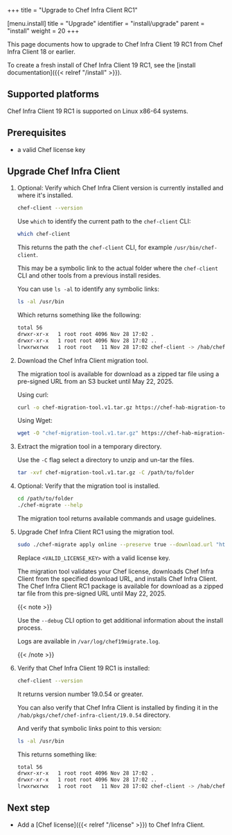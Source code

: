 +++
title = "Upgrade to Chef Infra Client RC1"

[menu.install]
title = "Upgrade"
identifier = "install/upgrade"
parent = "install"
weight = 20
+++

This page documents how to upgrade to Chef Infra Client 19 RC1 from Chef Infra Client 18 or earlier.

To create a fresh install of Chef Infra Client 19 RC1, see the [install documentation]({{< relref "/install" >}}).

## Supported platforms

Chef Infra Client 19 RC1 is supported on Linux x86-64 systems.

## Prerequisites

- a valid Chef license key

## Upgrade Chef Infra Client

1. Optional: Verify which Chef Infra Client version is currently installed and where it's installed.

    ```sh
    chef-client --version
    ```

    Use `which` to identify the current path to the `chef-client` CLI:

    ```sh
    which chef-client
    ```

    This returns the path the `chef-client` CLI, for example `/usr/bin/chef-client`.

    This may be a symbolic link to the actual folder where the `chef-client` CLI and other tools from a previous install resides.

    You can use `ls -al` to identify any symbolic links:

    ```sh
    ls -al /usr/bin
    ```

    Which returns something like the following:

    ```sh
    total 56
    drwxr-xr-x   1 root root 4096 Nov 28 17:02 .
    drwxr-xr-x   1 root root 4096 Nov 28 17:02 ..
    lrwxrwxrwx   1 root root   11 Nov 28 17:02 chef-client -> /hab/chef/bin/chef-client
    ```

1. Download the Chef Infra Client migration tool.

    The migration tool is available for download as a zipped tar file using a pre-signed URL from an S3 bucket until May 22, 2025.

    Using curl:

    ```sh
    curl -o chef-migration-tool.v1.tar.gz https://chef-hab-migration-tool-bucket.s3.amazonaws.com/migration-tools_Linux_x86_64.tar.gz\?AWSAccessKeyId\=AKIAW4FPVFT6LUYZUYOB\&Signature\=2P3xjN53%2Bib%2BnZBqFk5%2FsEORUzI%3D\&Expires\=1747912109
    ```

    Using Wget:

    ```sh
    wget -O "chef-migration-tool.v1.tar.gz" https://chef-hab-migration-tool-bucket.s3.amazonaws.com/migration-tools_Linux_x86_64.tar.gz\?AWSAccessKeyId\=AKIAW4FPVFT6LUYZUYOB\&Signature\=2P3xjN53%2Bib%2BnZBqFk5%2FsEORUzI%3D\&Expires\=1747912109
    ```

1. Extract the migration tool in a temporary directory.

    Use the `-C` flag select a directory to unzip and un-tar the files.

    ```sh
    tar -xvf chef-migration-tool.v1.tar.gz -C /path/to/folder
    ```

1. Optional: Verify that the migration tool is installed.

    ```sh
    cd /path/to/folder
    ./chef-migrate --help
    ```

    The migration tool returns available commands and usage guidelines.

1. Upgrade Chef Infra Client RC1 using the migration tool.

    ```sh
    sudo ./chef-migrate apply online --preserve true --download.url "https://unstable-habitat-tarball.s3.amazonaws.com/chef-chef-infra-client-19.0.54-20241121145703.tar.gz?AWSAccessKeyId=AKIA2L25YRBIC3WVJTRM&Signature=Kp6oGpPRqwiNEhKh8UWlUPJZ6DU%3D&Expires=1747912507" --license.key <VALID_LICENSE_KEY>
    ```

    Replace `<VALID_LICENSE_KEY>` with a valid license key.

    The migration tool validates your Chef license, downloads Chef Infra Client from the specified download URL, and installs Chef Infra Client.
    The Chef Infra Client RC1 package is available for download as a zipped tar file from this pre-signed URL until May 22, 2025.

    {{< note >}}

    Use the `--debug` CLI option to get additional information about the install process.

    Logs are available in `/var/log/chef19migrate.log`.

    {{< /note >}}

1. Verify that Chef Infra Client 19 RC1 is installed:

    ```sh
    chef-client --version
    ```

    It returns version number 19.0.54 or greater.

    You can also verify that Chef Infra Client is installed by finding it in the `/hab/pkgs/chef/chef-infra-client/19.0.54` directory.

    And verify that symbolic links point to this version:

    ```sh
    ls -al /usr/bin
    ```

    This returns something like:

    ```sh
    total 56
    drwxr-xr-x   1 root root 4096 Nov 28 17:02 .
    drwxr-xr-x   1 root root 4096 Nov 28 17:02 ..
    lrwxrwxrwx   1 root root   11 Nov 28 17:02 chef-client -> /hab/chef/bin/chef-client
    ```

## Next step

- Add a [Chef license]({{< relref "/license" >}}) to Chef Infra Client.
